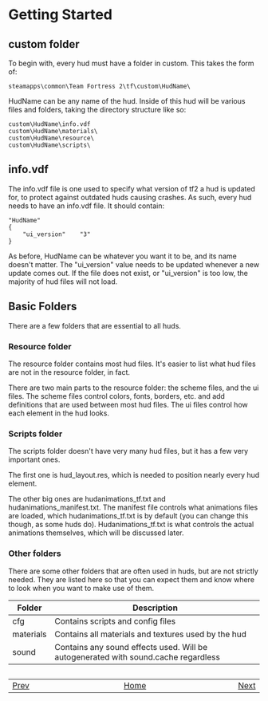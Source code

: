 # Getting Started

## custom folder

To begin with, every hud must have a folder in custom. This takes the form of:
```
steamapps\common\Team Fortress 2\tf\custom\HudName\
```
HudName can be any name of the hud. Inside of this hud will be various files and folders, taking the directory structure like so:
```
custom\HudName\info.vdf
custom\HudName\materials\
custom\HudName\resource\
custom\HudName\scripts\
```

## info.vdf

The info.vdf file is one used to specify what version of tf2 a hud is updated for, to protect against outdated huds causing crashes. As such, every hud needs to have an info.vdf file. It should contain:
```
"HudName"
{
    "ui_version"    "3"
}
```
As before, HudName can be whatever you want it to be, and its name doesn't matter. The "ui_version" value needs to be updated whenever a new update comes out. If the file does not exist, or "ui_version" is too low, the majority of hud files will not load.

## Basic Folders

There are a few folders that are essential to all huds.

### Resource folder

The resource folder contains most hud files. It's easier to list what hud files are not in the resource folder, in fact.

There are two main parts to the resource folder: the scheme files, and the ui files. The scheme files control colors, fonts, borders, etc. and add definitions that are used between most hud files. The ui files control how each element in the hud looks.

### Scripts folder

The scripts folder doesn't have very many hud files, but it has a few very important ones.

The first one is hud_layout.res, which is needed to position nearly every hud element.

The other big ones are hudanimations_tf.txt and hudanimations_manifest.txt. The manifest file controls what animations files are loaded, which hudanimations_tf.txt is by default (you can change this though, as some huds do). Hudanimations_tf.txt is what controls the actual animations themselves, which will be discussed later.

### Other folders

There are some other folders that are often used in huds, but are not strictly needed. They are listed here so that you can expect them and know where to look when you want to make use of them.

Folder | Description
------ | -----------
cfg | Contains scripts and config files
materials | Contains all materials and textures used by the hud
sound | Contains any sound effects used. Will be autogenerated with sound.cache regardless

##
<table>
<tbody>
<tr>
<td width="49%"><a href="/0-TUTORIAL/0-Tools.md">Prev</a></td>
<td width="50%"><a href="/README.md#readme">Home</a></td>
<td width="100%"><a href="/0-TUTORIAL/2-Editing-Elements.md">Next</a></td>
</tr>
</tbody>
</table>